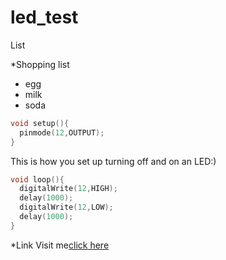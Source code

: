 # led_test

List

*Shopping list
  * egg
  * milk
  * soda

```cpp
void setup(){
  pinmode(12,OUTPUT);
}
```

This is how you set up turning off and on an LED:)

```cpp
void loop(){
  digitalWrite(12,HIGH);
  delay(1000);
  digitalWrite(12,LOW);
  delay(1000);
}
```


*Link
Visit me[click here](www.github/JayJSYeo)
